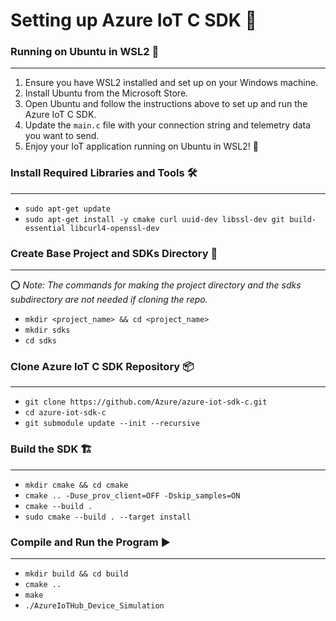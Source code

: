 # Setting up Azure IoT C SDK 🚀

### Running on Ubuntu in WSL2 🐧

---

1. Ensure you have WSL2 installed and set up on your Windows machine.
2. Install Ubuntu from the Microsoft Store.
3. Open Ubuntu and follow the instructions above to set up and run the Azure IoT C SDK.
4. Update the `main.c` file with your connection string and telemetry data you want to send.
5. Enjoy your IoT application running on Ubuntu in WSL2! 🎉

### Install Required Libraries and Tools 🛠️

---

- `sudo apt-get update`
- `sudo apt-get install -y cmake curl uuid-dev libssl-dev git build-essential libcurl4-openssl-dev`

### Create Base Project and SDKs Directory 📁

---

⭕ _Note: The commands for making the project directory and the sdks subdirectory are not needed if cloning the repo._

- `mkdir <project_name> && cd <project_name>`
- `mkdir sdks`
- `cd sdks`

### Clone Azure IoT C SDK Repository 📦

---

- `git clone https://github.com/Azure/azure-iot-sdk-c.git`
- `cd azure-iot-sdk-c`
- `git submodule update --init --recursive`

### Build the SDK 🏗️

---

- `mkdir cmake && cd cmake`
- `cmake .. -Duse_prov_client=OFF -Dskip_samples=ON`
- `cmake --build .`
- `sudo cmake --build . --target install`

### Compile and Run the Program ▶️

---

- `mkdir build && cd build`
- `cmake ..`
- `make`
- `./AzureIoTHub_Device_Simulation`
